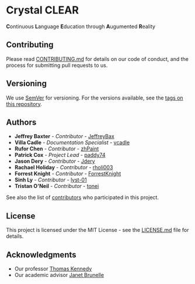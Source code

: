 # Crystal CLEAR
**C**ontinuous **L**anguage **E**ducation through **A**ugumented **R**eality

## Contributing
Please read [CONTRIBUTING.md](CONTRIBUTING.md) for details on our code of conduct, and the process for submitting pull requests to us.

## Versioning
We use [SemVer](http://semver.org/) for versioning. For the versions available, see the [tags on this repository]().

## Authors
* **Jeffrey Baxter** - *Contributor* - [JeffreyBax](https://github.com/JeffreyBax)
* **Villa Cadle** - *Documentation Specialist* - [vcadle](https://github.com/vcadle)
* **Rufor Chen** - *Contributor* - [zhPaint](https://github.com/zhPaint)
* **Patrick Cox** - *Project Lead* - [paddy74](https://github.com/paddy74)
* **Jason Dery** - *Contributor* - [Jdery](https://github.com/Jdery)
* **Rachael Holiday** - *Contributor* - [rholi003](https://github.com/rholi003)
* **Forrest Knight** - *Contributor* - [ForrestKnight](https://github.com/ForrestKnight)
* **Sinh Ly** - *Contributor* - [lyst-01](https://github.com/lyst-01)
* **Tristan O'Neil** - *Contributor* - [tonei](https://github.com/tonei)

See also the list of [contributors](https://github.com/paddy74/cs532-s17/graphs/contributors) who participated in this project.

## License
This project is licensed under the MIT License - see the [LICENSE.md](LICENSE.md) file for details.

## Acknowledgments
* Our professor [Thomas Kennedy](http://www.cs.odu.edu/~tkennedy/)
* Our academic advisor [Janet Brunelle](http://www.cs.odu.edu/~brunelle/)

